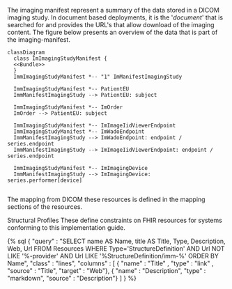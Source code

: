 The imaging manifest represent a summary of the data stored in a DICOM imaging study. In document based deployments, it is the '*document*' that is searched for and provides the URL's that allow download of the imaging content. The figure below presents an overview of the data that is part of the imaging-manifest.

```mermaid
classDiagram
  class ImImagingStudyManifest {
  <<Bundle>>
  }
  ImmImagingStudyManifest *-- "1" ImManifestImagingStudy
  
  ImmImagingStudyManifest *-- PatientEU
  ImmManifestImagingStudy --> PatientEU: subject

  ImmImagingStudyManifest *-- ImOrder
  ImOrder --> PatientEU: subject

  ImmImagingStudyManifest *-- ImImageIidViewerEndpoint
  ImmImagingStudyManifest *-- ImWadoEndpoint
  ImmManifestImagingStudy --> ImWadoEndpoint: endpoint / series.endpoint
  ImmManifestImagingStudy --> ImImageIidViewerEndpoint: endpoint / series.endpoint

  ImmImagingStudyManifest *-- ImImagingDevice
  ImmManifestImagingStudy --> ImImagingDevice: series.performer[device]
  
```

The mapping from DICOM these resources is defined in the mapping sections of the resources.

Structural Profiles
These define constraints on FHIR resources for systems conforming to this implementation guide.

{% sql { "query" : "SELECT name AS Name, title AS Title, Type, Description, Web, Url FROM Resources WHERE Type='StructureDefinition' AND Url NOT LIKE '%-provider' AND Url LIKE '%StructureDefinition/imm-%' ORDER BY Name", "class" : "lines", "columns" : [ { "name" : "Title" , "type" : "link" , "source" : "Title", "target" : "Web"}, { "name" : "Description", "type" : "markdown", "source" : "Description"} ] } %}
